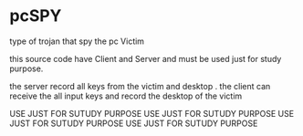 # pcSPY
type of trojan that spy the pc Victim 

this source code have Client and Server and must be used just for
study purpose.

the server record all keys from the victim and desktop .
the client can receive the all input keys and record the desktop of the victim 

USE JUST FOR SUTUDY PURPOSE
USE JUST FOR SUTUDY PURPOSE
USE JUST FOR SUTUDY PURPOSE
USE JUST FOR SUTUDY PURPOSE
